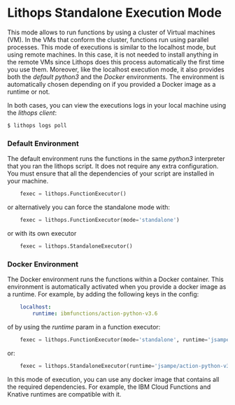 # Lithops Standalone Execution Mode

This mode allows to run functions by using a cluster of Virtual machines (VM). In the VMs that conform the cluster, functions run using parallel processes. This mode of executions is similar to the localhost mode, but using remote machines. In this case, it is not needed to install anything in the remote VMs since Lithops does this process automatically the first time you use them. Moreover, like the localhost execution mode, it also provides both the *default python3* and the *Docker* environments. The environment is automatically chosen depending on if you provided a Docker image as a runtime or not. 

In both cases, you can view the executions logs in your local machine using the *lithops client*:

```bash
$ lithops logs poll
```

### Default Environment
The default environment runs the functions in the same *python3* interpreter that you ran the lithops script.
It does not require any extra configuration. You must ensure that all the dependencies of your script are installed in your machine.

```python
    fexec = lithops.FunctionExecutor()
```

or alternatively you can force the standalone mode with:

```python
    fexec = lithops.FunctionExecutor(mode='standalone')
```

or with its own executor

```python
    fexec = lithops.StandaloneExecutor()
```


### Docker Environment
The Docker environment runs the functions within a Docker container. This environment is automatically activated when you provide a docker image as a runtime. For example, by adding the following keys in the config:

```yaml
    localhost:
        runtime: ibmfunctions/action-python-v3.6
```

of by using the *runtime* param in a function executor:

```python
    fexec = lithops.FunctionExecutor(mode='standalone', runtime='jsampe/action-python-v3.8')
```

or:

```python
    fexec = lithops.StandaloneExecutor(runtime='jsampe/action-python-v3.8')
```


In this mode of execution, you can use any docker image that contains all the required dependencies. For example, the IBM Cloud Functions and Knative runtimes are compatible with it.

